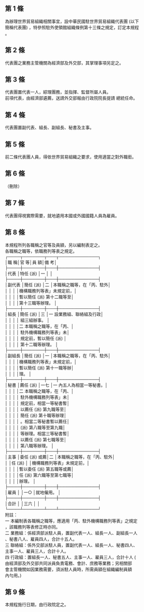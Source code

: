 第 1 條
-------
為辦理世界貿易組織相關事宜，設中華民國駐世界貿易組織代表團 (以下  
簡稱代表團) ，特參照駐外使領館組織條例第十三條之規定，訂定本規程  
。

第 2 條
-------
代表團之業務主管機關為經濟部及外交部，其掌理事項另定之。

第 3 條
-------
代表團置代表一人，綜理團務，並指揮、監督所屬人員。  
前項代表，由經濟部遴薦，送請外交部報由行政院院長提請  總統任命。

第 4 條
-------
代表團置副代表、組長、副組長、秘書及主事。

第 5 條
-------
前二條代表團人員，得依世界貿易組織之要求，使用適當之對外職銜。

第 6 條
-------
（刪除）

第 7 條
-------
代表團得視實際需要，就地遴用本國或外國國籍人員為雇員。

第 8 條
-------
本規程所列各職稱之官等及員額，另以編制表定之。  
各職稱之職等，依職務列等表之規定。  
┌────┬───────┬───┬─────────────┐  
│職    稱│官          等│員  額│備                      考│  
├────┼───────┼───┼─────────────┤  
│代表    │特任 (派)     │一    │                          │  
├────┼───────┼───┼─────────────┤  
│副代表  │簡任 (派)     │二    │本職稱之職等，在「丙、駐外│  
│        │              │      │機構職務列等表」未規定前，│  
│        │              │      │暫以簡任 (派) 第十二職等至│  
│        │              │      │第十三職等辦理。          │  
├────┼───────┼───┼─────────────┤  
│組長    │簡任 (派)     │三    │一  設業務組、聯絡組及行政│  
│        │              │      │    組三組辦事。          │  
│        │              │      │二  本職稱之職等，在「丙、│  
│        │              │      │    駐外機構職務列等表」未│  
│        │              │      │    規定前，暫以簡任 (派) │  
│        │              │      │    第十二職等辦理。      │  
├────┼───────┼───┼─────────────┤  
│副組長  │簡任 (派)     │一    │本職稱之職等，在「丙、駐外│  
│        │              │      │機構職務列等表」未規定前，│  
│        │              │      │暫以簡任 (派) 第十一職等辦│  
│        │              │      │理。                      │  
├────┼───────┼───┼─────────────┤  
│秘書    │薦任 (派)     │一七  │一  內五人為相當一等秘書。│  
│        │              │      │二  本職稱之職等，在「丙、│  
│        │              │      │    駐外機構職務列等表」未│  
│        │              │      │    規定前，相當一等秘書暫│  
│        │              │      │    以薦任 (派) 第九職等至│  
│        │              │      │    簡任 (派) 第十職等辦理│  
│        │              │      │    。相當二等秘書暫以薦任│  
│        │              │      │     (派) 第八職等至第九職│  
│        │              │      │    等辦理。相當三等秘書暫│  
│        │              │      │    以薦任 (派) 第七職等至│  
│        │              │      │    第八職等辦理。        │  
├────┼───────┼───┼─────────────┤  
│主事    │委任 (派) 或薦│二    │本職稱之職等，在「丙、駐外│  
│        │任 (派)       │      │機構職務列等表」未規定前，│  
│        │              │      │暫以委任 (派) 第五職等或薦│  
│        │              │      │任 (派) 第六職等至第七職等│  
│        │              │      │辦理。                    │  
├────┼───────┼───┼─────────────┤  
│雇員    │              │一○  │就地僱用。                │  
├────┼───────┼───┼─────────────┤  
│合計    │              │三六  │                          │  
└────┴───────┴───┴─────────────┘  
附註：  
一  本編制表各職稱之職等，應適用「丙、駐外機構職務列等表」之規定  
    ，該職務列等表修正時亦同。  
二  業務組：係經濟部派駐人員，置副代表一人、組長一人、副組長一人  
    、秘書八人、雇員四人，合計十五人。  
三  聯絡組：係外交部派駐人員，置副代表一人、組長一人、秘書四人、  
    主事一人、雇員三人，合計十人。  
四  行政組：置組長一人、秘書五人、主事一人、雇員三人，合計十人 (  
    由經濟部及外交部共同派員負責電務、會計、庶務等業務；另相關部  
    會主管機關如因業務需要，須派駐人員時，所需員額在組織編制員額  
    內勻用。)

第 9 條
-------
本規程施行日期，由行政院定之。

